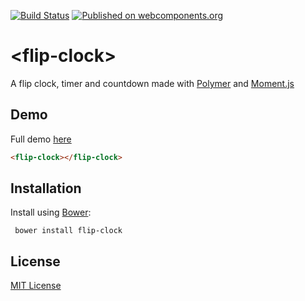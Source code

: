 [![Build Status](https://travis-ci.org/Granze/flip-clock.svg?branch=master)](https://travis-ci.org/Granze/flip-clock) [![Published on webcomponents.org](https://img.shields.io/badge/webcomponents.org-published-blue.svg)](https://www.webcomponents.org/element/granze/flip-clock)


# &lt;flip-clock&gt;

A flip clock, timer and countdown made with [Polymer](http://polymer-project.org) and [Moment.js](https://github.com/moment/momentjs.com)

## Demo
Full demo [here](https://www.webcomponents.org/element/granze/flip-clock/demo/demo/index.html)

<!---
```
<custom-element-demo>
  <template>
    <script src="../webcomponentsjs/webcomponents-lite.js"></script>
    <link rel="import" href="flip-clock.html">
    <next-code-block></next-code-block>
  </template>
</custom-element-demo>
```
-->
```html
<flip-clock></flip-clock>
```

## Installation

Install using [Bower](http://bower.io):

```shell
 bower install flip-clock
```

## License

[MIT License](http://opensource.org/licenses/MIT)
